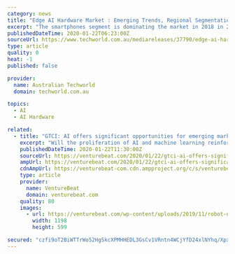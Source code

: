 ```yaml
---
category: news
title: "Edge AI Hardware Market : Emerging Trends, Regional Segmentation, Opportunities, Growth and Forecast to 2026"
excerpt: "The smartphones segment is dominating the market in 2018 in 2018. Dedicated AI chip or AI processors were one of the major developments in the smartphone technology last year. Growing demand for real-time speech and voice recognition and analysis, as well as technical advancements in smartphone image recognition is driving the market for AI ..."
publishedDateTime: 2020-01-22T06:23:00Z
sourceUrl: https://www.techworld.com.au/mediareleases/37790/edge-ai-hardware-market-emerging-trends-regional/
type: article
quality: 0
heat: -1
published: false

provider:
  name: Australian Techworld
  domain: techworld.com.au

topics:
  - AI
  - AI Hardware

related:
  - title: "GTCI: AI offers significant opportunities for emerging markets, but skills are scarce"
    excerpt: "Will the proliferation of AI and machine learning reinforce the worldwide digital divide? It’s one of the questions the Global Talent Competitiveness Index (GTCI) and Global Cities Talent Competitiveness Index (GCTCI) seek to answer by benchmarking the ability of countries and cities to compete for talent. An answer has historically proven ..."
    publishedDateTime: 2020-01-22T11:30:00Z
    sourceUrl: https://venturebeat.com/2020/01/22/gtci-ai-offers-significant-opportunities-for-emerging-markets-but-skills-are-scarce/
    ampUrl: https://venturebeat.com/2020/01/22/gtci-ai-offers-significant-opportunities-for-emerging-markets-but-skills-are-scarce/amp/
    cdnAmpUrl: https://venturebeat-com.cdn.ampproject.org/c/s/venturebeat.com/2020/01/22/gtci-ai-offers-significant-opportunities-for-emerging-markets-but-skills-are-scarce/amp/
    type: article
    provider:
      name: VentureBeat
      domain: venturebeat.com
    quality: 80
    images:
      - url: https://venturebeat.com/wp-content/uploads/2019/11/robot-on-computer.jpg?fit=1198%2C599&strip=all
        width: 1198
        height: 599

secured: "czfi9oT2BiWTTrWo52HgSkcXPMHHEDL3GsCv1VRntn4WCjYfD24xlNYhq/XpxaNqMxlFhe6MmYHuC1/8yq2WiM4GwBUSMdDglto5QjRpV7L31owXnZnDnHNJm9TsV+eg00k2YnHsaLa5j1E4tD2tTEn++lWyBwSJumypWQbxyOYbTkCjJ9nfJMlz+jykOb80iR1MBJA/ChzHOh0bL4U0/jsmLq3p3wCrVJG6vHfOlXZoq8YJA0NgfTXKy1r8gGjZwxoWw739nL8jDBgdErDNaOoegrsstsYi719G2+eiCLw=;GxwSiGpfuUuykGb4YrT57w=="
---
```


